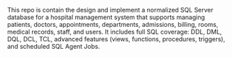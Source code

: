 This repo is contain the design and implement a normalized SQL Server database for a hospital management system that supports managing patients, doctors, appointments, departments, admissions, billing, rooms, medical records, staff, and users.
It includes full SQL coverage: DDL, DML, DQL, DCL, TCL, advanced features (views, functions, procedures, triggers), and scheduled SQL Agent Jobs.
